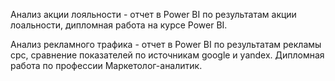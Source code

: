 Анализ акции лояльности - отчет в Power BI по результатам акции лоальности, дипломная работа на курсе Power BI.

Анализ рекламного трафика - отчет в Power BI по результатам рекламы cpc, сравнение показателей по источникам google и yandex. Дипломная работа по профессии Маркетолог-аналитик.
